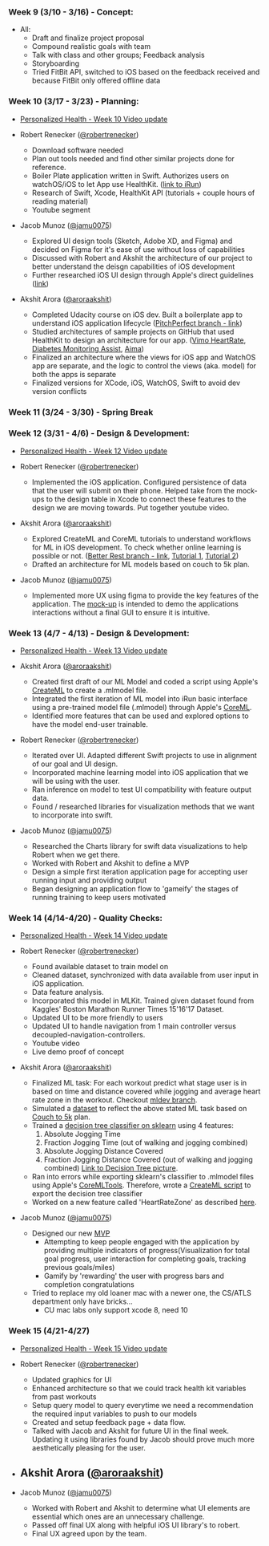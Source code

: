 ### Week 9 (3/10 - 3/16) - Concept:
  - All:
    - Draft and finalize project proposal
    - Compound realistic goals with team
    - Talk with class and other groups; Feedback analysis
    - Storyboarding
    - Tried FitBit API, switched to iOS based on the feedback received and because FitBit only offered offline data

 ### Week 10 (3/17 - 3/23) - Planning:
  - [Personalized Health - Week 10 Video update](https://youtu.be/LEdRSpescg0)
  - Robert Renecker ([@robertrenecker](https://github.com/robertrenecker))
    - Download software needed
    - Plan out tools needed and find other similar projects done for reference.
    - Boiler Plate application written in Swift. Authorizes users on watchOS/iOS to let App use HealthKit. ([link to iRun](https://github.com/CUBoulder-2019Sp-IML4HCI/FinalProject-PersonalizedHealth/tree/master/iRun))
    - Research of Swift, Xcode, HealthKit API (tutorials + couple hours of reading material)
    - Youtube segment

  - Jacob Munoz ([@jamu0075](https://github.com/jamu0075))
    - Explored UI design tools (Sketch, Adobe XD, and Figma) and decided on Figma for it's ease of use without loss of capabilities
    - Discussed with Robert and Akshit the architecture of our project to better understand the deisgn capabilities of iOS development
    - Further researched iOS UI design through Apple's direct guidelines ([link](https://developer.apple.com/design/human-interface-guidelines/ios/overview/themes/))

  - Akshit Arora ([@aroraakshit](http://github.com/aroraakshit))
    - Completed Udacity course on iOS dev. Built a boilerplate app to understand iOS application lifecycle ([PitchPerfect branch - link](https://github.com/CUBoulder-2019Sp-IML4HCI/FinalProject-PersonalizedHealth/tree/pitchPerfect/pitchPerfect))
    - Studied architectures of sample projects on GitHub that used HealthKit to design an architecture for our app. ([Vimo HeartRate](https://github.com/CUBoulder-2019Sp-IML4HCI/FinalProject-PersonalizedHealth/tree/sampleWatchOS/watchOS-3-heartrate), [Diabetes Monitoring Assist](https://github.com/wytesk133/diabetes-monitoring-assist), [Aima](https://github.com/leonidprovorov/aima))
    - Finalized an architecture where the views for iOS app and WatchOS app are separate, and the logic to control the views (aka. model) for both the apps is separate
    - Finalized versions for XCode, iOS, WatchOS, Swift to avoid dev version conflicts

### Week 11 (3/24 - 3/30) - Spring Break

### Week 12 (3/31 - 4/6) - Design & Development:
- [Personalized Health - Week 12 Video update](https://youtu.be/pEmbwJ8PBj8)
- Robert Renecker ([@robertrenecker](https://github.com/robertrenecker))
  - Implemented the iOS application. Configured persistence of data that the user will submit on their phone. Helped take from the mock-ups to the design table in Xcode to connect these features to the design we are moving towards. Put together youtube video.

- Akshit Arora ([@aroraakshit](http://github.com/aroraakshit))
  - Explored CreateML and CoreML tutorials to understand workflows for ML in iOS development. To check whether online learning is possible or not. ([Better Rest branch - link](https://github.com/CUBoulder-2019Sp-IML4HCI/FinalProject-PersonalizedHealth/tree/createML), [Tutorial 1](https://www.youtube.com/watch?v=x9_BG2q7XYw), [Tutorial 2](https://www.youtube.com/watch?v=T4t73CXB7CU))
  - Drafted an architecture for ML models based on couch to 5k plan.

- Jacob Munoz ([@jamu0075](https://github.com/jamu0075))
  - Implemented more UX using figma to provide the key features of the application. The [mock-up](https://www.figma.com/proto/DUEEdmnHawuhMYVCu4EsruqB/Personalized-Health?node-id=1%3A2&scaling=scale-down) is intended to demo the applications interactions without a final GUI to ensure it is intuitive.

### Week 13 (4/7 - 4/13) - Design & Development:
- [Personalized Health - Week 13 Video update](https://youtu.be/XtAauaUkJPM)

- Akshit Arora ([@aroraakshit](http://github.com/aroraakshit))
  - Created first draft of our ML Model and coded a script using Apple's [CreateML](https://developer.apple.com/documentation/createml) to create a .mlmodel file.
  - Integrated the first iteration of ML model into iRun basic interface using a pre-trained model file (.mlmodel) through Apple's [CoreML](https://developer.apple.com/documentation/coreml).
  - Identified more features that can be used and explored options to have the model end-user trainable.

- Robert Renecker ([@robertrenecker](https://github.com/robertrenecker))
  - Iterated over UI. Adapted different Swift projects to use in alignment of our goal and UI design.
  - Incorporated machine learning model into iOS application that we will be using with the user.
  - Ran inference on model to test UI compatibility with feature output data.
  - Found / researched libraries for visualization methods that we want to incorporate into swift.

- Jacob Munoz ([@jamu0075](https://github.com/jamu0075))
  - Researched the Charts library for swift data visualizations to help Robert when we get there.
  - Worked with Robert and Akshit to define a MVP
  - Design a simple first iteration application page for accepting user running input and providing output
  - Began designing an application flow to 'gameify' the stages of running training to keep users motivated


### Week 14 (4/14-4/20) - Quality Checks:
- [Personalized Health - Week 14 Video update](https://youtu.be/2pR7CaKURUU)

- Robert Renecker ([@robertrenecker](https://github.com/robertrenecker))
  - Found available dataset to train model on
  - Cleaned dataset, synchronized with data available from user input in iOS application.
  - Data feature analysis.
  - Incorporated this model in MLKit. Trained given dataset found from Kaggles' Boston Marathon Runner Times 15'16'17 Dataset.
  - Updated UI to be more friendly to users
  - Updated UI to handle navigation from 1 main controller versus decoupled-navigation-controllers.
  - Youtube video
  - Live demo proof of concept

- Akshit Arora ([@aroraakshit](http://github.com/aroraakshit))
  - Finalized ML task: For each workout predict what stage user is in based on time and distance covered while jogging and average heart rate zone in the workout. Checkout [mldev branch](https://github.com/CUBoulder-2019Sp-IML4HCI/FinalProject-PersonalizedHealth/tree/mldev/mldev).
  - Simulated a [dataset](https://github.com/CUBoulder-2019Sp-IML4HCI/FinalProject-PersonalizedHealth/blob/mldev/mldev/simulated.csv) to reflect the above stated ML task based on [Couch to 5k](https://crcphp.arizona.edu/sites/default/files/images/Couch-to-5k%20Running%20Plan.pdf) plan.
  - Trained a [decision tree classifier on sklearn](https://github.com/CUBoulder-2019Sp-IML4HCI/FinalProject-PersonalizedHealth/blob/mldev/mldev/model_prep.ipynb) using 4 features:
    1. Absolute Jogging Time
    2. Fraction Jogging Time (out of walking and jogging combined)
    3. Absolute Jogging Distance Covered
    4. Fraction Jogging Distance Covered (out of walking and jogging combined)
    [Link to Decision Tree picture](https://github.com/CUBoulder-2019Sp-IML4HCI/FinalProject-PersonalizedHealth/blob/mldev/mldev/tree.png).
  - Ran into errors while exporting sklearn's classifier to .mlmodel files using Apple's [CoreMLTools](https://github.com/apple/coremltools). Therefore, wrote a [CreateML script](https://github.com/CUBoulder-2019Sp-IML4HCI/FinalProject-PersonalizedHealth/blob/mldev/mldev/CreateML.playground/Contents.swift) to export the decision tree classifier
  - Worked on a new feature called 'HeartRateZone' as described [here](https://www.healthline.com/health/running-heart-rate#heart-rate-training).

 - Jacob Munoz ([@jamu0075](https://github.com/jamu0075))
    - Designed our new [MVP](https://www.figma.com/file/DUEEdmnHawuhMYVCu4EsruqB/Personalized-Health?node-id=0%3A1)
      - Attempting to keep people engaged with the application by providing multiple indicators of progress(Visualization for total goal progress, user interaction for completing goals, tracking previous goals/miles)
      - Gamify by 'rewarding' the user with progress bars and completion congratulations
    - Tried to replace my old loaner mac with a newer one, the CS/ATLS department only have bricks...
      - CU mac labs only support xcode 8, need 10

### Week 15 (4/21-4/27)
- [Personalized Health - Week 15 Video update](https://youtu.be/U0uOkQCW8_s)

- Robert Renecker ([@robertrenecker](https://github.com/robertrenecker))
  - Updated graphics for UI
  - Enhanced architecture so that we could track health kit variables from past workouts
  - Setup query model to query everytime we need a recommendation the required input variables to push to our models
  - Created and setup feedback page + data flow.
  - Talked with Jacob and Akshit for future UI in the final week. Updating it using libraries found by Jacob should prove much more aesthetically pleasing for the user. 
- Akshit Arora ([@aroraakshit](http://github.com/aroraakshit))
  -
- Jacob Munoz ([@jamu0075](https://github.com/jamu0075))
  - Worked with Robert and Akshit to determine what UI elements are essential which ones are an unnecessary challenge.
  - Passed off final UX along with helpful iOS UI library's to robert.
  - Final UX agreed upon by the team.
